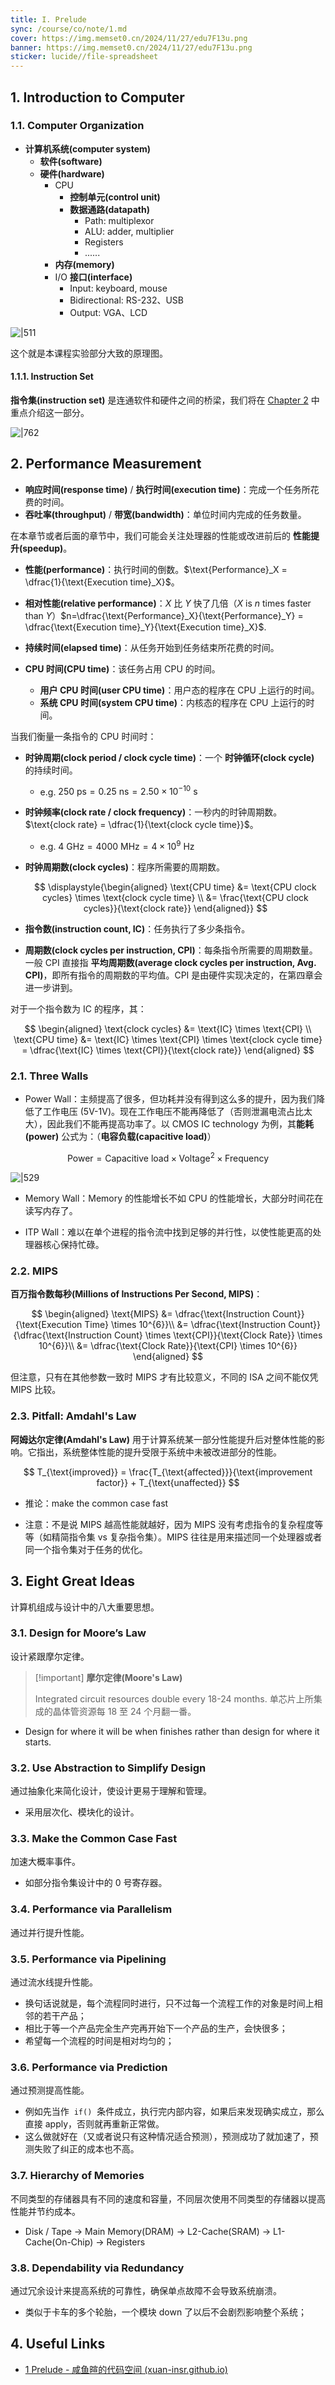 ```yaml
---
title: I. Prelude
sync: /course/co/note/1.md
cover: https://img.memset0.cn/2024/11/27/edu7F13u.png
banner: https://img.memset0.cn/2024/11/27/edu7F13u.png
sticker: lucide//file-spreadsheet
---
```


## 1. Introduction to Computer

### 1.1. Computer Organization

- **计算机系统(computer system)**
    - **软件(software)**
    - **硬件(hardware)**
        - CPU
            - **控制单元(control unit)**
            - **数据通路(datapath)**
                - Path: multiplexor
                - ALU: adder, multiplier
                - Registers
                - ......
        - **内存(memory)**
        - I/O **接口(interface)**
            - Input: keyboard, mouse
            - Bidirectional: RS-232、USB
            - Output: VGA、LCD

![|511](https://img.memset0.cn/2024/10/12/W4yzeDdV.png)

这个就是本课程实验部分大致的原理图。

#### 1.1.1. Instruction Set

**指令集(instruction set)** 是连通软件和硬件之间的桥梁，我们将在 [Chapter 2](/course/co/note/3) 中重点介绍这一部分。

![|762](https://img.memset0.cn/2024/10/12/XwDLgWQh.png)

## 2. Performance Measurement

- **响应时间(response time)** / **执行时间(execution time)**：完成一个任务所花费的时间。
- **吞吐率(throughput)** / **带宽(bandwidth)**：单位时间内完成的任务数量。

在本章节或者后面的章节中，我们可能会关注处理器的性能或改进前后的 **性能提升(speedup)**。

- **性能(performance)**：执行时间的倒数。$\text{Performance}_X = \dfrac{1}{\text{Execution time}_X}$。
- **相对性能(relative performance)**：$X$ 比 $Y$ 快了几倍（$X$ is $n$ times faster than $Y$）$n=\dfrac{\text{Performance}_X}{\text{Performance}_Y} = \dfrac{\text{Execution time}_Y}{\text{Execution time}_X}$.

- **持续时间(elapsed time)**：从任务开始到任务结束所花费的时间。
- **CPU 时间(CPU time)**：该任务占用 CPU 的时间。
    - **用户 CPU 时间(user CPU time)**：用户态的程序在 CPU 上运行的时间。
    - **系统 CPU 时间(system CPU time)**：内核态的程序在 CPU 上运行的时间。

当我们衡量一条指令的 CPU 时间时：

- **时钟周期(clock period / clock cycle time)**：一个 **时钟循环(clock cycle)** 的持续时间。
    - e.g. $250 \text{ ps} = 0.25 \text{ ns} = 2.50 \times 10^{-10} \text{ s}$
- **时钟频率(clock rate / clock frequency)**：一秒内的时钟周期数。$\text{clock rate} = \dfrac{1}{\text{clock cycle time}}$。
    - e.g. $4 \text{ GHz} = 4000 \text{ MHz} = 4 \times 10^9 \text{ Hz}$
- **时钟周期数(clock cycles)**：程序所需要的周期数。

    $$
    \displaystyle{\begin{aligned}
      \text{CPU time} &= \text{CPU clock cycles} \times \text{clock cycle time} \\
      &= \frac{\text{CPU clock cycles}}{\text{clock rate}}
    \end{aligned}}
    $$

- **指令数(instruction count, IC)**：任务执行了多少条指令。
- **周期数(clock cycles per instruction, CPI)**：每条指令所需要的周期数量。一般 CPI 直接指 **平均周期数(average clock cycles per instruction, Avg. CPI)**，即所有指令的周期数的平均值。CPI 是由硬件实现决定的，在第四章会进一步讲到。

对于一个指令数为 $\text{IC}$ 的程序，其：

$$
\begin{aligned}
    \text{clock cycles} &= \text{IC} \times \text{CPI} \\
    \text{CPU time} &= \text{IC} \times \text{CPI} \times \text{clock cycle time} = \dfrac{\text{IC} \times \text{CPI}}{\text{clock rate}}
\end{aligned}
$$

### 2.1. Three Walls

- Power Wall：主频提高了很多，但功耗并没有得到这么多的提升，因为我们降低了工作电压 (5V-1V)。现在工作电压不能再降低了（否则泄漏电流占比太大），因此我们不能再提高功率了。以 CMOS IC technology 为例，其**能耗(power)** 公式为：（**电容负载(capacitive load)**）

$$
\text{Power} = \text{Capacitive load} \times \text{Voltage}^2 \times \text{Frequency}
$$

![|529](https://img.memset0.cn/2024/11/18/IhaQZkvp.png)

- Memory Wall：Memory 的性能增长不如 CPU 的性能增长，大部分时间花在读写内存了。

- ITP Wall：难以在单个进程的指令流中找到足够的并行性，以使性能更高的处理器核心保持忙碌。

### 2.2. MIPS

**百万指令数每秒(Millions of Instructions Per Second, MIPS)**：

$$
\begin{aligned}
\text{MIPS} &= \dfrac{\text{Instruction Count}}{\text{Execution Time} \times 10^{6}}\\
&= \dfrac{\text{Instruction Count}}{\dfrac{\text{Instruction Count} \times \text{CPI}}{\text{Clock Rate}} \times 10^{6}}\\
&= \dfrac{\text{Clock Rate}}{\text{CPI} \times 10^{6}}
\end{aligned}
$$

但注意，只有在其他参数一致时 MIPS 才有比较意义，不同的 ISA 之间不能仅凭 MIPS 比较。

### 2.3. Pitfall: Amdahl's Law

**阿姆达尔定律(Amdahl's Law)** 用于计算系统某一部分性能提升后对整体性能的影响。它指出，系统整体性能的提升受限于系统中未被改进部分的性能。

$$
T_{\text{improved}} = \frac{T_{\text{affected}}}{\text{improvement factor}} + T_{\text{unaffected}}
$$

- 推论：make the common case fast

- 注意：不是说 MIPS 越高性能就越好，因为 MIPS 没有考虑指令的复杂程度等等（如精简指令集 vs 复杂指令集）。MIPS 往往是用来描述同一个处理器或者同一个指令集对于任务的优化。

## 3. Eight Great Ideas

计算机组成与设计中的八大重要思想。

### 3.1. Design for Moore’s Law

设计紧跟摩尔定律。

> [!important] **摩尔定律(Moore's Law)**
>
> Integrated circuit resources double every 18-24 months. 单芯片上所集成的晶体管资源每 18 至 24 个月翻一番。

- Design for where it will be when finishes rather than design for where it starts.

### 3.2. Use Abstraction to Simplify Design

通过抽象化来简化设计，使设计更易于理解和管理。

- 采用层次化、模块化的设计。

### 3.3. Make the Common Case Fast

加速大概率事件。

- 如部分指令集设计中的 0 号寄存器。

### 3.4. Performance via Parallelism

通过并行提升性能。

### 3.5. Performance via Pipelining

通过流水线提升性能。

- 换句话说就是，每个流程同时进行，只不过每一个流程工作的对象是时间上相邻的若干产品；
- 相比于等一个产品完全生产完再开始下一个产品的生产，会快很多；
- 希望每一个流程的时间是相对均匀的；

### 3.6. Performance via Prediction

通过预测提高性能。

- 例如先当作  `if()`  条件成立，执行完内部内容，如果后来发现确实成立，那么直接 apply，否则就再重新正常做。
- 这么做就好在（又或者说只有这种情况适合预测），预测成功了就加速了，预测失败了纠正的成本也不高。

### 3.7. Hierarchy of Memories

不同类型的存储器具有不同的速度和容量，不同层次使用不同类型的存储器以提高性能并节约成本。

- Disk / Tape -> Main Memory(DRAM) -> L2-Cache(SRAM) -> L1-Cache(On-Chip) -> Registers

### 3.8. Dependability via Redundancy

通过冗余设计来提高系统的可靠性，确保单点故障不会导致系统崩溃。

- 类似于卡车的多个轮胎，一个模块 down 了以后不会剧烈影响整个系统；

## 4. Useful Links

- [1 Prelude - 咸鱼暄的代码空间 (xuan-insr.github.io)](https://xuan-insr.github.io/computer_organization/1_prelude/)
